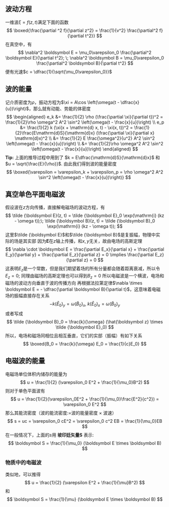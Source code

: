 ## 波动方程
一维波$\xi = f(z, t)$满足下面的函数
$$
\boxed{\frac{\partial ^2 f}{\partial z^2} = \frac{1}{v^2} \frac{\partial^2 f}{\partial t^2}}
$$
在真空中，有
$$
\nabla^2 \boldsymbol E = \mu_0\varepsilon_0 \frac{\partial^2 \boldsymbol E}{\partial t^2}; \; \nabla^2 \boldsymbol B = \mu_0\varepsilon_0 \frac{\partial^2 \boldsymbol B}{\partial t^2}
$$
便有光速$c = \dfrac{1}{\sqrt{\mu_0\varepsilon_0}}$
## 波的能量
记介质密度为$\rho$，振动方程为$\xi = A\cos \left(\omega(t - \dfrac{x}{u})\right)$，那么就有动能、势能的体密度
$$
\begin{aligned}
e_k &= \frac{1}{2} \rho (\frac{\partial \xi}{\partial t})^2 = \frac{1}{2}\rho \omega^2 A^2 \sin^2 \left(\omega(t - \frac{x}{u})\right) \\
e_p &= \frac{1}{2} k  (\xi(x + \mathrm{d} x, t) - \xi(x, t))^2 = \frac{1}{2}\frac{E\mathrm{d}S}{\mathrm{d}x} (\frac{\partial \xi}{\partial x} \mathrm{d}x)^2 \\
&= \frac{1}{2} E \frac{\omega^2}{u^2} A^2 \sin^2 \left(\omega(t - \frac{x}{u})\right) \\
&= \frac{1}{2}\rho \omega^2 A^2 \sin^2 \left(\omega(t - \frac{x}{u})\right)
\end{aligned}
$$
**Tip:** 上面的推导过程中用到了 $k = E\dfrac{\mathrm{d}S}{\mathrm{d}x}$ 和$u = \sqrt{\frac{E}{\rho}}$.
由此我们得到波的能量密度
$$
	\boxed{\varepsilon  = \varepsilon_k + \varepsilon_p = \rho \omega^2 A^2 \sin^2 \left(\omega(t - \frac{x}{u})\right)}
$$
## 真空单色平面电磁波
假设波在$z$方向传播，直接解电磁场的波动方程，有
$$
\tilde {\boldsymbol E}(z, t) = \tilde {\boldsymbol E}_0 \exp(\mathrm{i} (kz - \omega t));\; \tilde {\boldsymbol B}(z, t) = \tilde {\boldsymbol B}_0 \exp(\mathrm{i} (kz - \omega t));
$$
这里$\tilde {\boldsymbol E}$和$\tilde {\boldsymbol B}$是复振幅，物理中实际的场是其实部
因为$\boldsymbol{E}$在$z$轴上传播，和$x,y$无关，故由电场的高斯定理
$$
	\nabla \cdot \boldsymbol E = \frac{\partial E_x}{\partial x} + \frac{\partial E_y}{\partial y} + \frac{\partial E_z}{\partial z} = 0 \implies \frac{\partial E_z}{\partial z} = 0 
$$
这表明$E_z$是一个常数，但是我们期望着场的所有分量都会随着距离衰减，所以令$E_z = 0$; 同理由磁场的高斯定理也可以得到$B_z = 0$
所以电磁波是一个横波，电场和磁场的波动方向垂直于波的传播方向
再根据法拉第定律$\nabla \times \boldsymbol E = - \dfrac{\partial \boldsymbol B}{\partial t}$，这意味着电磁场的振幅直接存在关系
$$
-k(\tilde{E}_0)_y = \omega (\tilde {B}_0)_x, \; k(\tilde{E}_0)_x = \omega (\tilde {B}_0)_y
$$
或者写成
$$
\tilde {\boldsymbol B}_0 = \frac{k}{\omega} (\hat{\boldsymbol z} \times \tilde {\boldsymbol E}_0)
$$
所以，电场和磁场同相位且相互垂直，它们的实部（振幅）有如下关系
$$
\boxed{B_0 = \frac{k}{\omega} E_0 = \frac{1}{c}E_0}
$$
## 电磁波的能量
电磁场单位体积内储存的能量为
$$
u = \frac{1}{2} (\varepsilon_0 E^2 + \frac{1}{\mu_0}B^2)
$$
 则对于单色平面波有
 $$
		u = \frac{1}{2}(\varepsilon_0E^2 + \frac{1}{\mu_0}\frac{E^2}{c^2}) = \varepsilon_0 E^2
 $$
 那么其能流密度（波的能流密度$:=$波的能量密度 $\times$ 波速）
$$
	s = uc = \varepsilon_0 cE^2 = \varepsilon_0 c^2 EB = \frac{1}{\mu_0}EB
$$
在一般情况下，上面的$s$用 **坡印廷矢量$\boldsymbol S$** 表示: 
$$
	\boldsymbol S = \frac{1}{\mu_0} (\boldsymbol E \times \boldsymbol B)
$$
### 物质中的电磁波
类似地，可以推得
$$
u = \frac{1}{2} (\varepsilon E^2 + \frac{1}{\mu}B^2)
$$
和
$$
	\boldsymbol S = \frac{1}{\mu} (\boldsymbol E \times \boldsymbol B)
$$
